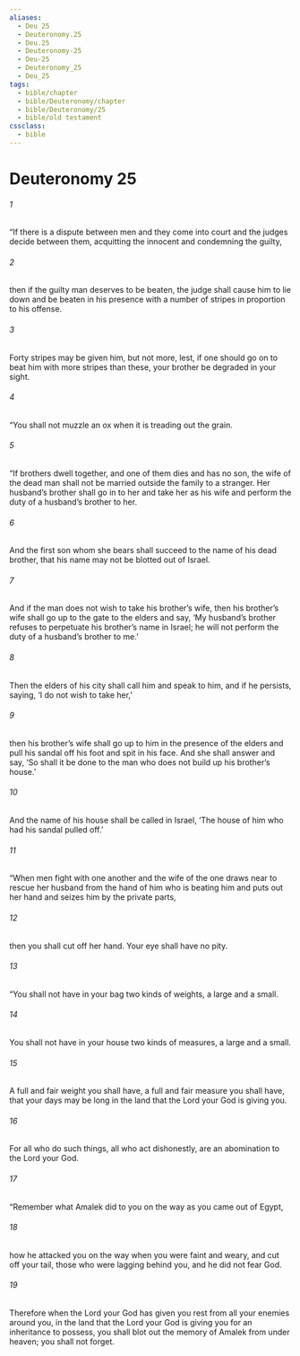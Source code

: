 ```yaml
---
aliases:
  - Deu 25
  - Deuteronomy.25
  - Deu.25
  - Deuteronomy-25
  - Deu-25
  - Deuteronomy_25
  - Deu_25
tags:
  - bible/chapter
  - bible/Deuteronomy/chapter
  - bible/Deuteronomy/25
  - bible/old testament
cssclass:
  - bible
---
```


# Deuteronomy 25

###### 1
“If there is a dispute between men and they come into court and the judges decide between them, acquitting the innocent and condemning the guilty,
###### 2
then if the guilty man deserves to be beaten, the judge shall cause him to lie down and be beaten in his presence with a number of stripes in proportion to his offense.
###### 3
Forty stripes may be given him, but not more, lest, if one should go on to beat him with more stripes than these, your brother be degraded in your sight.
###### 4
“You shall not muzzle an ox when it is treading out the grain.
###### 5
“If brothers dwell together, and one of them dies and has no son, the wife of the dead man shall not be married outside the family to a stranger. Her husband’s brother shall go in to her and take her as his wife and perform the duty of a husband’s brother to her.
###### 6
And the first son whom she bears shall succeed to the name of his dead brother, that his name may not be blotted out of Israel.
###### 7
And if the man does not wish to take his brother’s wife, then his brother’s wife shall go up to the gate to the elders and say, ‘My husband’s brother refuses to perpetuate his brother’s name in Israel; he will not perform the duty of a husband’s brother to me.’
###### 8
Then the elders of his city shall call him and speak to him, and if he persists, saying, ‘I do not wish to take her,’
###### 9
then his brother’s wife shall go up to him in the presence of the elders and pull his sandal off his foot and spit in his face. And she shall answer and say, ‘So shall it be done to the man who does not build up his brother’s house.’
###### 10
And the name of his house shall be called in Israel, ‘The house of him who had his sandal pulled off.’
###### 11
“When men fight with one another and the wife of the one draws near to rescue her husband from the hand of him who is beating him and puts out her hand and seizes him by the private parts,
###### 12
then you shall cut off her hand. Your eye shall have no pity.
###### 13
“You shall not have in your bag two kinds of weights, a large and a small.
###### 14
You shall not have in your house two kinds of measures, a large and a small.
###### 15
A full and fair weight you shall have, a full and fair measure you shall have, that your days may be long in the land that the Lord your God is giving you.
###### 16
For all who do such things, all who act dishonestly, are an abomination to the Lord your God.
###### 17
“Remember what Amalek did to you on the way as you came out of Egypt,
###### 18
how he attacked you on the way when you were faint and weary, and cut off your tail, those who were lagging behind you, and he did not fear God.
###### 19
Therefore when the Lord your God has given you rest from all your enemies around you, in the land that the Lord your God is giving you for an inheritance to possess, you shall blot out the memory of Amalek from under heaven; you shall not forget.



